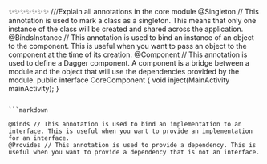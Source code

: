 ✨✨✨✨✨✨✨
///Explain all annotations in the core module
@Singleton // This annotation is used to mark a class as a singleton. This means that only one instance of the class will be created and shared across the application.
@BindsInstance // This annotation is used to bind an instance of an object to the component. This is useful when you want to pass an object to the component at the time of its creation.
@Component // This annotation is used to define a Dagger component. A component is a bridge between a module and the object that will use the dependencies provided by the module.
public interface CoreComponent {
    void inject(MainActivity mainActivity);
}
```

```markdown

@Binds // This annotation is used to bind an implementation to an interface. This is useful when you want to provide an implementation for an interface.
@Provides // This annotation is used to provide a dependency. This is useful when you want to provide a dependency that is not an interface.
